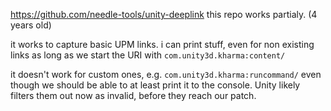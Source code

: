 https://github.com/needle-tools/unity-deeplink
this repo works partialy. (4 years old)

it works to capture basic UPM links. i can print stuff, even for non existing links as long as we start the URI with 
`com.unity3d.kharma:content/`

it doesn't work for custom ones, e.g. `com.unity3d.kharma:runcommand/` even though we should be able to at least print it to the console.
Unity likely filters them out now as invalid, before they reach our patch.